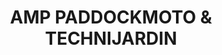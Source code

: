 ---
title: "AMP PADDOCKMOTO & TECHNIJARDIN"
url: /serignan-du-comtat/amp-paddockmoto-et-technijardin/
shop: sports
---